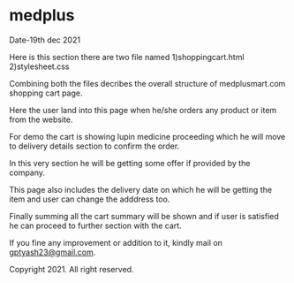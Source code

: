 # medplus

Date-19th dec 2021

Here is this section there are two file named 
1)shoppingcart.html
2)stylesheet.css

Combining both the files decribes the overall structure of medplusmart.com shopping cart page.

Here the user land into this page when he/she orders any product or item from the website.

For demo the cart is showing lupin medicine proceeding which he will move to delivery details section to confirm the order.

In this very section he will be getting some offer if provided by the company. 

This page also includes the delivery date on which he will be getting the item and user can change the adddress too.

Finally summing all the cart summary will be shown and if user is satisfied he can proceed to further section with the cart.

<!-- ------------------- -->

If you fine any improvement or addition to it, kindly mail on gptyash23@gmail.com.

Copyright 2021. All right reserved.